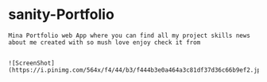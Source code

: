 ﻿# sanity-Portfolio

`Mina Portfolio web App where you can find all my project skills news about me created with so mush love enjoy check it from` 
```[here](https://mina-portfolio-developer.netlify.app/)

![ScreenShot](https://i.pinimg.com/564x/f4/44/b3/f444b3e0a464a3c81df37d36c66b9ef2.jpg)
